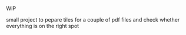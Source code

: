 WIP

small project to pepare tiles for a couple of pdf files and check whether everything is on the right spot

